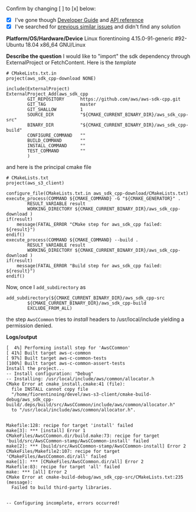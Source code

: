 Confirm by changing [ ] to [x] below:
- [x] I've gone though [Developer Guide](https://docs.aws.amazon.com/sdk-for-cpp/v1/developer-guide/welcome.html) and [API reference](http://sdk.amazonaws.com/cpp/api/LATEST/index.html)
- [x] I've searched for [previous similar issues](https://github.com/aws/aws-sdk-cpp/issues) and didn't find any solution

**Platform/OS/Hardware/Device**
Linux fiorentinoing 4.15.0-91-generic #92-Ubuntu 18.04 x86_64 GNU/Linux

**Describe the question**
I would like to "import" the sdk dependency through ExternalProject or FetchContent. Here is the *template*
```
# CMakeLists.txt.in
project(aws_sdk_cpp-download NONE)

include(ExternalProject)
ExternalProject_Add(aws_sdk_cpp
        GIT_REPOSITORY      https://github.com/aws/aws-sdk-cpp.git
        GIT_TAG             master
        GIT_SHALLOW         1
        SOURCE_DIR          "${CMAKE_CURRENT_BINARY_DIR}/aws_sdk_cpp-src"
        BINARY_DIR          "${CMAKE_CURRENT_BINARY_DIR}/aws_sdk_cpp-build"
        CONFIGURE_COMMAND   ""
        BUILD_COMMAND       ""
        INSTALL_COMMAND     ""
        TEST_COMMAND        ""
        )
```
and here is the principal cmake file
```
# CMakeLists.txt
project(aws_s3_client)

configure_file(CMakeLists.txt.in aws_sdk_cpp-download/CMakeLists.txt)
execute_process(COMMAND ${CMAKE_COMMAND} -G "${CMAKE_GENERATOR}" .
        RESULT_VARIABLE result
        WORKING_DIRECTORY ${CMAKE_CURRENT_BINARY_DIR}/aws_sdk_cpp-download )
if(result)
    message(FATAL_ERROR "CMake step for aws_sdk_cpp failed: ${result}")
endif()
execute_process(COMMAND ${CMAKE_COMMAND} --build .
        RESULT_VARIABLE result
        WORKING_DIRECTORY ${CMAKE_CURRENT_BINARY_DIR}/aws_sdk_cpp-download )
if(result)
    message(FATAL_ERROR "Build step for aws_sdk_cpp failed: ${result}")
endif()
```
Now, once I `add_subdirectory` as 
```
add_subdirectory(${CMAKE_CURRENT_BINARY_DIR}/aws_sdk_cpp-src
        ${CMAKE_CURRENT_BINARY_DIR}/aws_sdk_cpp-build
        EXCLUDE_FROM_ALL)
```
the step `AwsCCommon` tries to *install* headers to /usr/local/include yielding a permission denied.

**Logs/output**
```
[  4%] Performing install step for 'AwsCCommon'
[ 41%] Built target aws-c-common
[ 97%] Built target aws-c-common-tests
[100%] Built target aws-c-common-assert-tests
Install the project...
-- Install configuration: "Debug"
-- Installing: /usr/local/include/aws/common/allocator.h
CMake Error at cmake_install.cmake:41 (file):
  file INSTALL cannot copy file
  "/home/fiorentinoing/devel/aws-s3-client/cmake-build-debug/aws_sdk_cpp-build/.deps/build/src/AwsCCommon/include/aws/common/allocator.h"
  to "/usr/local/include/aws/common/allocator.h".


Makefile:128: recipe for target 'install' failed
make[3]: *** [install] Error 1
CMakeFiles/AwsCCommon.dir/build.make:73: recipe for target 'build/src/AwsCCommon-stamp/AwsCCommon-install' failed
make[2]: *** [build/src/AwsCCommon-stamp/AwsCCommon-install] Error 2
CMakeFiles/Makefile2:107: recipe for target 'CMakeFiles/AwsCCommon.dir/all' failed
make[1]: *** [CMakeFiles/AwsCCommon.dir/all] Error 2
Makefile:83: recipe for target 'all' failed
make: *** [all] Error 2
CMake Error at cmake-build-debug/aws_sdk_cpp-src/CMakeLists.txt:235 (message):
  Failed to build third-party libraries.


-- Configuring incomplete, errors occurred!
```
